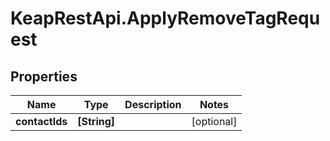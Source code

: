 # KeapRestApi.ApplyRemoveTagRequest

## Properties

Name | Type | Description | Notes
------------ | ------------- | ------------- | -------------
**contactIds** | **[String]** |  | [optional] 


